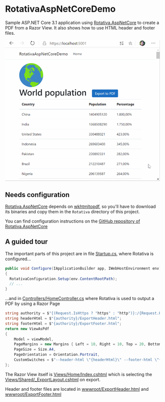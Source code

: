 # RotativaAspNetCoreDemo
Sample ASP.NET Core 3.1 application using [Rotativa.AspNetCore](https://www.nuget.org/packages/Rotativa.AspNetCore/) to create a PDF from a Razor View. It also shows how to use HTML header and footer files.

![demo.gif](demo.gif)

## Needs configuration
[Rotativa.AspNetCore](https://www.nuget.org/packages/Rotativa.AspNetCore/) depends on [wkhtmltopdf](https://wkhtmltopdf.org/), so you'll have to download its binaries and copy them in the `Rotativa` directory of this project.

You can find configuration instructions on the [GitHub repository of Rotativa.AspNetCore](https://github.com/webgio/Rotativa.AspNetCore#needs-configuration)

## A guided tour
The important parts of this project are in file [Startup.cs](Startup.cs), where Rotativa is configured...

```csharp
public void Configure(IApplicationBuilder app, IWebHostEnvironment env)
{
  RotativaConfiguration.Setup(env.ContentRootPath);
  // ...
}
```

...and in [Controllers/HomeController.cs](Controllers/HomeController.cs) where Rotativa is used to output a PDF by using a Razor Page
```csharp
string authority = $"{(Request.IsHttps ? "https" : "http")}:/{Request.Host}";
string headerHtml = $"{authority}/ExportHeader.html";
string footerHtml = $"{authority}/ExportFooter.html";
return new ViewAsPdf
{
    Model = viewModel,
    PageMargins = new Margins { Left = 10, Right = 10, Top = 20, Bottom = 20 },
    PageSize = Size.A4,
    PageOrientation = Orientation.Portrait,
    CustomSwitches = $"--header-html \"{headerHtml}\" --footer-html \"{footerHtml}\" --header-spacing 5 --footer-spacing 5"
};
```

The Razor View itself is [Views/Home/Index.cshtml](Views/Home/Index.cshtml) which is selecting the [Views/Shared/_ExportLayout.cshtml](Views/Shared/_ExportLayout.cshtml) on export.

Header and footer files are located in [wwwroot/ExportHeader.html](wwwroot/ExportHeader.html) and [wwwroot/ExportFooter.html](wwwroot/ExportFooter.html)